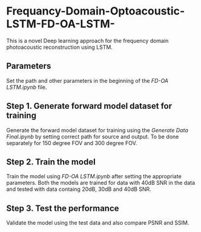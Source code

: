 # Frequancy-Domain-Optoacoustic-LSTM-FD-OA-LSTM-
This is a novel Deep learning approach for the frequency domain photoacoustic reconstruction using LSTM.

## Parameters
Set the path and other parameters in the beginning of the _FD-OA LSTM.ipynb_ file.

## Step 1. Generate forward model dataset for training
Generate the forward model dataset for training using the _Generate Data Final.ipynb_ by setting correct path for source and output. To be done separately for 150 degree FOV and 300 degree FOV.

## Step 2. Train the model
Train the model using _FD-OA LSTM.ipynb_ after setting the appropriate parameters. Both the models are trained for data with 40dB SNR in the data and tested with data containg 20dB, 30dB and 40dB SNR.

## Step 3. Test the performance
Validate the model using the test data and also compare PSNR and SSIM.
